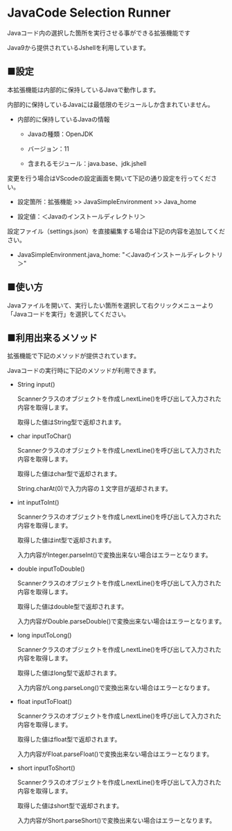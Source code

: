 # JavaCode Selection Runner

Javaコード内の選択した箇所を実行させる事ができる拡張機能です

Java9から提供されているJshellを利用しています。

## ■設定

本拡張機能は内部的に保持しているJavaで動作します。

内部的に保持しているJavaには最低限のモジュールしか含まれていません。

* 内部的に保持しているJavaの情報

	* Javaの種類：OpenJDK

	* バージョン：11

	* 含まれるモジュール：java.base、jdk.jshell

変更を行う場合はVScodeの設定画面を開いて下記の通り設定を行ってください。

* 設定箇所：拡張機能 >> JavaSimpleEnvironment >> Java_home

* 設定値：＜Javaのインストールディレクトリ＞

設定ファイル（settings.json）を直接編集する場合は下記の内容を追加してください。

* JavaSimpleEnvironment.java_home: "＜Javaのインストールディレクトリ＞"

## ■使い方

Javaファイルを開いて、実行したい箇所を選択して右クリックメニューより「Javaコードを実行」を選択してください。

## ■利用出来るメソッド

拡張機能で下記のメソッドが提供されています。

Javaコードの実行時に下記のメソッドが利用できます。

* String input() 

	Scannerクラスのオブジェクトを作成しnextLine()を呼び出して入力された内容を取得します。
	
	取得した値はString型で返却されます。

* char inputToChar()

	Scannerクラスのオブジェクトを作成しnextLine()を呼び出して入力された内容を取得します。
	
	取得した値はchar型で返却されます。
	
	String.charAt(0)で入力内容の１文字目が返却されます。
	
* int inputToInt()

	Scannerクラスのオブジェクトを作成しnextLine()を呼び出して入力された内容を取得します。
	
	取得した値はint型で返却されます。
	
	入力内容がInteger.parseInt()で変換出来ない場合はエラーとなります。
	
* double inputToDouble()

	Scannerクラスのオブジェクトを作成しnextLine()を呼び出して入力された内容を取得します。
	
	取得した値はdouble型で返却されます。
	
	入力内容がDouble.parseDouble()で変換出来ない場合はエラーとなります。
	
* long inputToLong() 

	Scannerクラスのオブジェクトを作成しnextLine()を呼び出して入力された内容を取得します。
	
	取得した値はlong型で返却されます。
	
	入力内容がLong.parseLong()で変換出来ない場合はエラーとなります。
	
* float inputToFloat()

	Scannerクラスのオブジェクトを作成しnextLine()を呼び出して入力された内容を取得します。
	
	取得した値はfloat型で返却されます。
	
	入力内容がFloat.parseFloat()で変換出来ない場合はエラーとなります。
	
* short inputToShort() 

	Scannerクラスのオブジェクトを作成しnextLine()を呼び出して入力された内容を取得します。
	
	取得した値はshort型で返却されます。
	
	入力内容がShort.parseShort()で変換出来ない場合はエラーとなります。
	